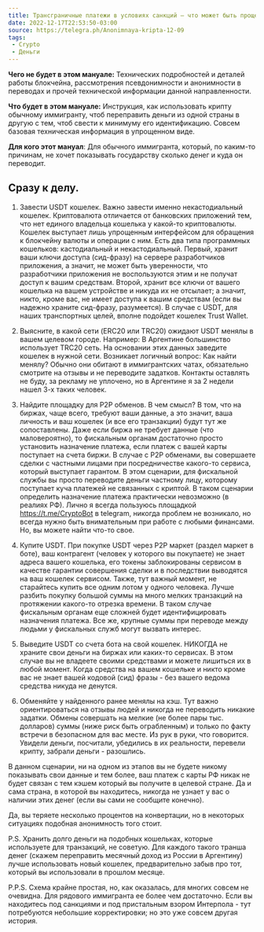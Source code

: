 ```yaml
---
title: Трансграничные платежи в условиях санкций — что может быть проще?
date: 2022-12-17T22:53:50-03:00
source: https://telegra.ph/Anonimnaya-kripta-12-09
tags:
 - Crypto
 - Деньги
---
```


**Чего не будет в этом мануале:** Технических подробностей и деталей работы блокчейна, рассмотрения псевдонимности и анонимности в переводах и прочей технической информации данной направленности.

**Что будет в этом мануале:** Инструкция, как использовать крипту обычному иммигранту, чтоб переправить деньги из одной страны в другую с тем, чтоб свести к минимуму его идентификацию. Совсем базовая техническая информация в упрощенном виде.

**Для кого этот мануал**: Для обычного иммигранта, который, по каким-то причинам, не хочет показывать государству сколько денег и куда он переводит.

## Сразу к делу.

1. Завести USDT кошелек. Важно завести именно некастодиальный кошелек. Криптовалюта отличается от банковских приложений тем, что нет единого владельца кошелька у какой-то криптовалюты. Кошелек выступает лишь упрощенным интерфейсом для обращения к блокчейну валюты и операции с ним. Есть два типа программных кошельков: кастодиальный и некастодиальный. Первый, хранит ваши ключи доступа (сид-фразу) на сервере разработчиков приложения, а значит, не может быть уверенности, что разработчики приложения не воспользуются этим и не получат доступ к вашим средствам. Второй, хранит все ключи от вашего кошелька на вашем устройстве и никуда их не отсылает; а значит, никто, кроме вас, не имеет доступа к вашим средствам (если вы надежно храните сид-фразу, разумеется). В случае с USDT, для наших транспортных целей, вполне подойдет кошелек Trust Wallet.

2. Выясните, в какой сети (ERC20 или TRC20) ожидают USDT менялы в вашем целевом городе. Например: В Аргентине большинство использует TRC20 сеть. На основании этих данных заведите кошелек в нужной сети. Возникает логичный вопрос: Как найти менялу? Обычно они обитают в иммигрантских чатах, обязательно смотрите на отзывы и не переводите задатков. Контакты оставлять не буду, за рекламу не уплочено, но в Аргентине я за 2 недели нашел 3-х таких человек.

3. Найдите площадку для P2P обменов. В чем смысл? В том, что на биржах, чаще всего, требуют ваши данные, а это значит, ваша личность и ваш кошелек (и все его транзакции) будут тут же сопоставлены. Даже если биржа не требует данные (что маловероятно), то фискальным органам достаточно просто установить назначение платежа, если платеж с вашей карты поступает на счета биржи. В случае с P2P обменами, вы совершаете сделки с частными лицами при посредничестве какого-то сервиса, который выступает гарантом. В этом сценарии, для фискальной службы вы просто переводите деньги частному лицу, которому поступает куча платежей не связанных с криптой. В таком сценарии определить назначение платежа практически невозможно (в реалиях РФ). Лично я всегда пользуюсь площадкой https://t.me/CryptoBot в telegram, никогда проблем не возникало, но всегда нужно быть внимательным при работе с любыми финансами. Но, вы можете найти что-то свое.

4. Купите USDT. При покупке USDT через P2P маркет (раздел маркет в боте), ваш контрагент (человек у которого вы покупаете) не знает адреса вашего кошелька, его токены заблокированы сервисом в качестве гарантии совершения сделки и в последствии выводятся на ваш кошелек сервисом. Также, тут важный момент, не старайтесь купить все одним лотом у одного человека. Лучше разбить покупку большой суммы на много мелких транзакций на протяжении какого-то отрезка времени. В таком случае фискальным органам еще сложней будет идентифицировать назначения платежа. Все же, крупные суммы при переводе между людьми у фискальных служб могут вызвать интерес.

5. Выведите USDT со счета бота на свой кошелек. НИКОГДА не храните свои деньги на биржах или каких-то сервисах. В этом случае вы не владеете своими средствами и можете лишиться их в любой момент. Когда средства на вашем кошельке и никто кроме вас не знает вашей кодовой (сид) фразы - без вашего ведома средства никуда не денутся.

6. Обменяйте у найденного ранее менялы на кэш. Тут важно ориентироваться на отзывы людей и никогда не переводить никакие задатки. Обмены совершать на мелкие (не более пары тыс. долларов) суммы (ниже риск быть ограбленным) и только по факту встречи в безопасном для вас месте. Из рук в руки, что говорится. Увидели деньги, посчитали, убедились в их реальности, перевели крипту, забрали деньги - разошлись.

В данном сценарии, ни на одном из этапов вы не будете никому показывать свои данные и тем более, ваш платеж с карты РФ никак не будет связан с тем кэшем который вы получите в целевой стране. Да и сама страна, в которой вы находитесь, никогда не узнает у вас о наличии этих денег (если вы сами не сообщите конечно).

Да, вы теряете несколько процентов на конвертации, но в некоторых ситуациях подобная анонимность того стоит.

P.S. Хранить долго деньги на подобных кошельках, которые используете для транзакций, не советую. Для каждого такого транша денег (скажем переправить месячный доход из России в Аргентину) лучше использовать новый кошелек, предварительно забыв про тот, который вы использовали в прошлом месяце.

P.P.S. Схема крайне простая, но, как оказалась, для многих совсем не очевидна. Для рядового иммигранта ее более чем достаточно. Если вы находитесь под санкциями и под пристальным взором Интерпола - тут потребуются небольшие корректировки; но это уже совсем другая история.
